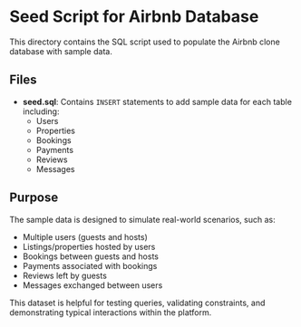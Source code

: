 # Seed Script for Airbnb Database

This directory contains the SQL script used to populate the Airbnb clone database with sample data.

## Files

- **seed.sql**: Contains `INSERT` statements to add sample data for each table including:
  - Users
  - Properties
  - Bookings
  - Payments
  - Reviews
  - Messages

## Purpose

The sample data is designed to simulate real-world scenarios, such as:
- Multiple users (guests and hosts)
- Listings/properties hosted by users
- Bookings between guests and hosts
- Payments associated with bookings
- Reviews left by guests
- Messages exchanged between users

This dataset is helpful for testing queries, validating constraints, and demonstrating typical interactions within the platform.
